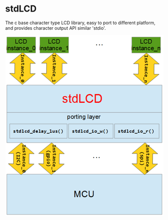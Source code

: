 # stdLCD
The c base character type LCD library, easy to port to different platform, and provides character output API similar 'stdio'.

![image](./struct.PNG)
